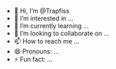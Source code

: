 - 👋 Hi, I’m @Trapfiss
- 👀 I’m interested in ...
- 🌱 I’m currently learning ...
- 💞️ I’m looking to collaborate on ...
- 📫 How to reach me ...
- 😄 Pronouns: ...
- ⚡ Fun fact: ...

<!---
Trapfiss/Trapfiss is a ✨ special ✨ repository because its `README.md` (this file) appears on your GitHub profile.
You can click the Preview link to take a look at your changes.
--->
